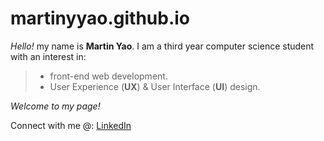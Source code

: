 # martinyyao.github.io

_Hello!_ my name is **Martin Yao**. I am a third year computer science student with an interest in:

>- front-end web development.
>- User Experience (**UX**) & User Interface (**UI**) design.

*Welcome to my page!*

Connect with me @:
[LinkedIn](www.linkedin.com/in/martinyyao)
